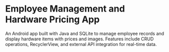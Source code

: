 # Employee Management and Hardware Pricing App
An Android app built with Java and SQLite to manage employee records and display hardware items with prices and images. Features include CRUD operations, RecyclerView, and external API integration for real-time data.
